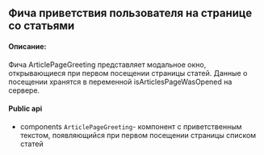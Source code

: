 ## Фича приветствия пользователя на странице со статьями

#### Описание:

Фича ArticlePageGreeting представляет модальное окно, открывающиеся при первом посещении страницы статей. Данные о посещении хранятся в переменной isArticlesPageWasOpened на сервере. 

#### Public api

- components
`ArticlePageGreeting`- компонент с приветственным текстом, появляющийся при первом посещении страницы списком статей 
